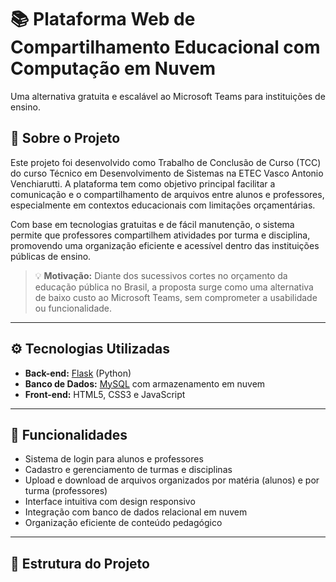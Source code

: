 # 📚 Plataforma Web de Compartilhamento Educacional com Computação em Nuvem

Uma alternativa gratuita e escalável ao Microsoft Teams para instituições de ensino.

## 🧩 Sobre o Projeto

Este projeto foi desenvolvido como Trabalho de Conclusão de Curso (TCC) do curso Técnico em Desenvolvimento de Sistemas na ETEC Vasco Antonio Venchiarutti. A plataforma tem como objetivo principal facilitar a comunicação e o compartilhamento de arquivos entre alunos e professores, especialmente em contextos educacionais com limitações orçamentárias.

Com base em tecnologias gratuitas e de fácil manutenção, o sistema permite que professores compartilhem atividades por turma e disciplina, promovendo uma organização eficiente e acessível dentro das instituições públicas de ensino.

> 💡 **Motivação:** Diante dos sucessivos cortes no orçamento da educação pública no Brasil, a proposta surge como uma alternativa de baixo custo ao Microsoft Teams, sem comprometer a usabilidade ou funcionalidade.

---

## ⚙️ Tecnologias Utilizadas

- **Back-end:** [Flask](https://flask.palletsprojects.com/) (Python)
- **Banco de Dados:** [MySQL](https://www.mysql.com/) com armazenamento em nuvem
- **Front-end:** HTML5, CSS3 e JavaScript

---

## 🔐 Funcionalidades

- Sistema de login para alunos e professores
- Cadastro e gerenciamento de turmas e disciplinas
- Upload e download de arquivos organizados por matéria (alunos) e por turma (professores)
- Interface intuitiva com design responsivo
- Integração com banco de dados relacional em nuvem
- Organização eficiente de conteúdo pedagógico

---

## 🧱 Estrutura do Projeto


